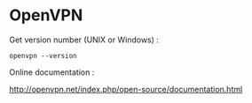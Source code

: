 # OpenVPN #

Get version number (UNIX or Windows) :

~~~~~
openvpn --version
~~~~~

Online documentation :

<http://openvpn.net/index.php/open-source/documentation.html>

